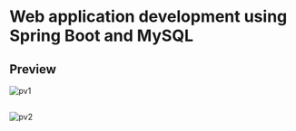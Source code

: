 # Web application development using Spring Boot and MySQL

## Preview
![pv1](https://user-images.githubusercontent.com/47773626/78842887-78f92e00-7a2b-11ea-8f03-fcf22fcf9ea4.png)
## 
![pv2](https://user-images.githubusercontent.com/47773626/78842910-84e4f000-7a2b-11ea-9cfa-d282ff30a908.png)
